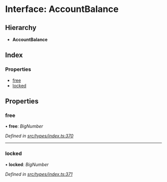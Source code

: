 # Interface: AccountBalance

## Hierarchy

* **AccountBalance**

## Index

### Properties

* [free](accountbalance.md#free)
* [locked](accountbalance.md#locked)

## Properties

###  free

• **free**: *BigNumber*

*Defined in [src/types/index.ts:370](https://github.com/PolymathNetwork/polymesh-sdk/blob/0073002/src/types/index.ts#L370)*

___

###  locked

• **locked**: *BigNumber*

*Defined in [src/types/index.ts:371](https://github.com/PolymathNetwork/polymesh-sdk/blob/0073002/src/types/index.ts#L371)*
